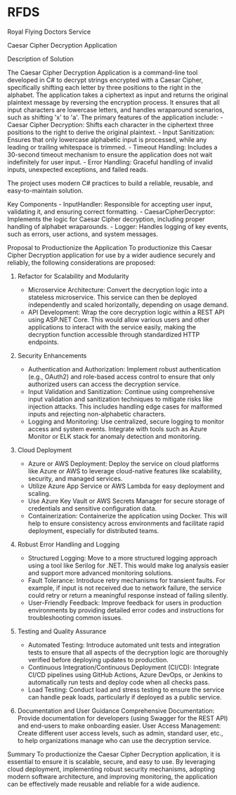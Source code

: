 # RFDS
Royal Flying Doctors Service

Caesar Cipher Decryption Application

Description of Solution

The Caesar Cipher Decryption Application is a command-line tool developed in C# to decrypt strings encrypted with a Caesar Cipher, specifically shifting each letter by three positions to the right in the alphabet. 
The application takes a ciphertext as input and returns the original plaintext message by reversing the encryption process. It ensures that all input characters are lowercase letters, and handles wraparound scenarios, such as shifting 'x' to 'a'.
The primary features of the application include:
	- Caesar Cipher Decryption: Shifts each character in the ciphertext three positions to the right to derive the original plaintext.
	- Input Sanitization: Ensures that only lowercase alphabetic input is processed, while any leading or trailing whitespace is trimmed.
	- Timeout Handling: Includes a 30-second timeout mechanism to ensure the application does not wait indefinitely for user input.
	- Error Handling: Graceful handling of invalid inputs, unexpected exceptions, and failed reads.

The project uses modern C# practices to build a reliable, reusable, and easy-to-maintain solution.

Key Components
	- InputHandler: Responsible for accepting user input, validating it, and ensuring correct formatting.
	- CaesarCipherDecryptor: Implements the logic for Caesar Cipher decryption, including proper handling of alphabet wraparounds.
	- Logger: Handles logging of key events, such as errors, user actions, and system messages.

Proposal to Productionize the Application
To productionize this Caesar Cipher Decryption application for use by a wider audience securely and reliably, the following considerations are proposed:
1. Refactor for Scalability and Modularity
	- Microservice Architecture: Convert the decryption logic into a stateless microservice. This service can then be deployed independently and scaled horizontally, depending on usage demand.
	- API Development: Wrap the core decryption logic within a REST API using ASP.NET Core. This would allow various users and other applications to interact with the service easily, making the decryption function accessible through standardized HTTP endpoints.
 
2. Security Enhancements
	- Authentication and Authorization: Implement robust authentication (e.g., OAuth2) and role-based access control to ensure that only authorized users can access the decryption service.
	- Input Validation and Sanitization: Continue using comprehensive input validation and sanitization techniques to mitigate risks like injection attacks. This includes handling edge cases for malformed inputs and rejecting non-alphabetic characters.
	- Logging and Monitoring: Use centralized, secure logging to monitor access and system events. Integrate with tools such as Azure Monitor or ELK stack for anomaly detection and monitoring.

3. Cloud Deployment
	- Azure or AWS Deployment: Deploy the service on cloud platforms like Azure or AWS to leverage cloud-native features like scalability, security, and managed services.
	- Utilize Azure App Service or AWS Lambda for easy deployment and scaling.
	- Use Azure Key Vault or AWS Secrets Manager for secure storage of credentials and sensitive configuration data.
	- Containerization: Containerize the application using Docker. This will help to ensure consistency across environments and facilitate rapid deployment, especially for distributed teams.

4. Robust Error Handling and Logging
	- Structured Logging: Move to a more structured logging approach using a tool like Serilog for .NET. This would make log analysis easier and support more advanced monitoring solutions.
	- Fault Tolerance: Introduce retry mechanisms for transient faults. For example, if input is not received due to network failure, the service could retry or return a meaningful response instead of failing silently.
	- User-Friendly Feedback: Improve feedback for users in production environments by providing detailed error codes and instructions for troubleshooting common issues.

5. Testing and Quality Assurance
	- Automated Testing: Introduce automated unit tests and integration tests to ensure that all aspects of the decryption logic are thoroughly verified before deploying updates to production.
	- Continuous Integration/Continuous Deployment (CI/CD): Integrate CI/CD pipelines using GitHub Actions, Azure DevOps, or Jenkins to automatically run tests and deploy code when all checks pass.
	- Load Testing: Conduct load and stress testing to ensure the service can handle peak loads, particularly if deployed as a public service.

6. Documentation and User Guidance
	Comprehensive Documentation: Provide documentation for developers (using Swagger for the REST API) and end-users to make onboarding easier.
	User Access Management: Create different user access levels, such as admin, standard user, etc., to help organizations manage who can use the decryption service.

Summary
To productionize the Caesar Cipher Decryption application, it is essential to ensure it is scalable, secure, and easy to use. By leveraging cloud deployment, implementing robust security mechanisms, adopting modern software architecture, and improving monitoring,
 the application can be effectively made reusable and reliable for a wide audience.

